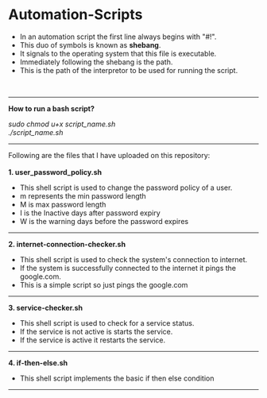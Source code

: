 # Automation-Scripts

 - In an automation script the first line always begins with "#!".
 - This duo of symbols is known as __shebang__.
 - It signals to the operating system that this file is executable.
 - Immediately following the shebang is the path.
 - This is the path of the interpretor to be used for running the script.
<br>

---

__How to run a bash script?__


  *sudo chmod u+x script_name.sh*<br>
  *./script_name.sh*

---

Following are the files that I have uploaded on this repository:
<br><br>
__1. user_password_policy.sh__

 - This shell script is used to change the password policy of a user.
 - m represents the min password length
 - M is max password length
 - I is the Inactive days after password expiry
 - W is the warning days before the password expires
---
__2. internet-connection-checker.sh__

 - This shell script is used to check the system's connection to internet.
 - If the system is successfully connected to the internet it pings the google.com.
 - This is a simple script so just pings the google.com
---
__3. service-checker.sh__
 - This shell script is used to check for a service status.
 - If the service is not active is starts the service.
 - If the service is active it restarts the service.
---
__4. if-then-else.sh__
 - This shell script implements the basic if then else condition
---
